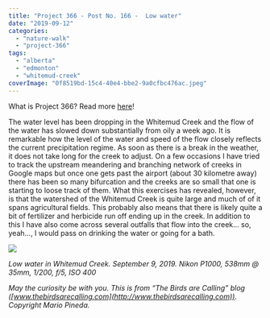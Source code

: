 ```yaml
---
title: "Project 366 - Post No. 166 -  Low water"
date: "2019-09-12"
categories: 
  - "nature-walk"
  - "project-366"
tags: 
  - "alberta"
  - "edmonton"
  - "whitemud-creek"
coverImage: "0f8519bd-15c4-40e4-bbe2-9a0cfbc476ac.jpeg"
---
```


What is Project 366? Read more [here](https://thebirdsarecalling.com/2019/03/29/project-366/)!

The water level has been dropping in the Whitemud Creek and the flow of the water has slowed down substantially from oily a week ago. It is remarkable how the level of the water and speed of the flow closely reflects the current precipitation regime. As soon as there is a break in the weather, it does not take long for the creek to adjust. On a few occasions I have tried to track the upstream meandering and branching network of creeks in Google maps but once one gets past the airport (about 30 kilometre away) there has been so many bifurcation and the creeks are so small that one is starting to loose track of them. What this exercises has revealed, however, is that the watershed of the Whitemud Creek is quite large and much of of it spans agricultural fields. This probably also means that there is likely quite a bit of fertilizer and herbicide run off ending up in the creek. In addition to this I have also come across several outfalls that flow into the creek... so, yeah..., I would pass on drinking the water or going for a bath.

![](https://thebirdsarecallingandimustgo.files.wordpress.com/2019/09/0f8519bd-15c4-40e4-bbe2-9a0cfbc476ac.jpeg?w=1024)

_Low water in Whitemud Creek. September 9, 2019. Nikon P1000, 538mm @ 35mm, 1/_200_, f/5, ISO 400_

_May the curiosity be with you. This is from “The Birds are Calling” blog ([www.thebirdsarecalling.com](http://www.thebirdsarecalling.com)). Copyright Mario Pineda._
